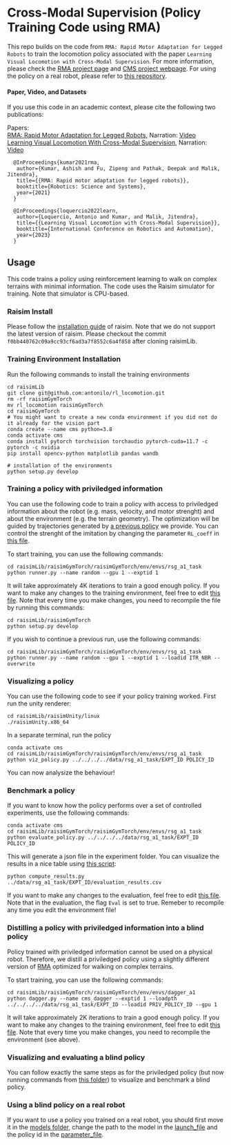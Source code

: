 # Cross-Modal Supervision (Policy Training Code using RMA)

This repo builds on the code from ```RMA: Rapid Motor Adaptation for Legged Robots``` to train the locomotion policy associated with the paper ```Learning Visual Locomotion with Cross-Modal Supervision```.
For more information, please check the [RMA project page](https://ashish-kmr.github.io/rma-legged-robots/) and [CMS project webpage](https://antonilo.github.io/vision_locomotion/). For using the policy on a real robot, please refer to [this repository](https://github.com/antonilo/vision_locomotion).


#### Paper, Video, and Datasets

If you use this code in an academic context, please cite the following two publications:

Papers:     
[RMA: Rapid Motor Adaptation for Legged Robots](https://arxiv.org/abs/2107.04034), Narration: [Video](https://www.youtube.com/watch?v=qKF6dr_S-wQ)           
[Learning Visual Locomotion With Cross-Modal Supervision](https://antonilo.github.io/vision_locomotion/pdf/manuscript.pdf), Narration: [Video](https://youtu.be/d7I34YIdMdk)

```
  @InProceedings{kumar2021rma,
   author={Kumar, Ashish and Fu, Zipeng and Pathak, Deepak and Malik, Jitendra},
   title={{RMA: Rapid motor adaptation for legged robots}},
   booktitle={Robotics: Science and Systems},
   year={2021}
  }

  @InProceedings{loquercio2022learn,
   author={Loquercio, Antonio and Kumar, and Malik, Jitendra},
   title={{Learning Visual Locomotion with Cross-Modal Supervision}},
   booktitle={International Conference on Robotics and Automation},
   year={2023}
  }
```

## Usage

This code trains a policy using reinforcement learning to walk on complex terrains with minimal information. The code uses the Raisim simulator for training. Note that simulator is CPU-based.

### Raisim Install

Please follow the [installation guide](https://raisim.com/sections/Installation.html) of raisim. Note that we do not support the latest version of raisim. Please checkout the commit `f0bb440762c09a9cc93cf6ad3a7f8552c6a4f858` after cloning raisimLib.

### Training Environment Installation

Run the following commands to install the training environments

```
cd raisimLib
git clone git@github.com:antonilo/rl_locomotion.git
rm -rf raisimGymTorch
mv rl_locomotion raisimGymTorch
cd raisimGymTorch
# You might want to create a new conda environment if you did not do it already for the vision part
conda create --name cms python=3.8
conda activate cms
conda install pytorch torchvision torchaudio pytorch-cuda=11.7 -c pytorch -c nvidia
pip install opencv-python matplotlib pandas wandb

# installation of the environments
python setup.py develop
```

### Training a policy with priviledged information

You can use the following code to train a policy with access to priviledged information about the robot (e.g. mass, velocity, and motor strenght) and about the environment (e.g. the terrain geometry). The optimization will be guided by trajectories generated by [a previous policy](data/base_policy) we provide. You can control the strenght of the imitation by changing the parameter `RL_coeff` in [this file](./raisimGymTorch/env/envs/rsg_a1_task/runner.py).

To start training, you can use the following commands:

```
cd raisimLib/raisimGymTorch/raisimGymTorch/env/envs/rsg_a1_task
python runner.py --name random --gpu 1 --exptid 1
```
It will take approximately 4K iterations to train a good enough policy. If you want to make any changes to the training environment, feel free to edit [this file](./raisimGymTorch/env/envs/rsg_a1_task/Environment.hpp). Note that every time you make changes, you need to recompile the file by running this commands:

```
cd raisimLib/raisimGymTorch
python setup.py develop
```

If you wish to continue a previous run, use the following commands:

```
cd raisimLib/raisimGymTorch/raisimGymTorch/env/envs/rsg_a1_task
python runner.py --name random --gpu 1 --exptid 1 --loadid ITR_NBR --overwrite
```

### Visualizing a policy

You can use the following code to see if your policy training worked. First run the unity renderer:

```
cd raisimLib/raisimUnity/linux
./raisimUnity.x86_64
```

In a separate terminal, run the policy
```
conda activate cms
cd raisimLib/raisimGymTorch/raisimGymTorch/env/envs/rsg_a1_task
python viz_policy.py ../../../../data/rsg_a1_task/EXPT_ID POLICY_ID

```
You can now analysize the behaviour!

### Benchmark a policy

If you want to know how the policy performs over a set of controlled experiments, use the following commands:
```
conda activate cms
cd raisimLib/raisimGymTorch/raisimGymTorch/env/envs/rsg_a1_task
python evaluate_policy.py ../../../../data/rsg_a1_task/EXPT_ID POLICY_ID

```
This will generate a json file in the experiment folder. You can visualize the results in a nice table using [this script](./eval_scripts/compute_results.py):

```
python compute_results.py ../data/rsg_a1_task/EXPT_ID/evaluation_results.csv

```

If you want to make any changes to the evaluation, feel free to edit [this file](./raisimGymTorch/env/envs/rsg_a1_task/Environment.hpp). Note that in the evaluation, the flag `Eval` is set to true. Remeber to recompile any time you edit the environment file!


### Distilling a policy with priviledged information into a blind policy 

Policy trained with priviledged information cannot be used on a physical robot. Therefore, we distill a priviledged policy using a slightly different version of [RMA](https://arxiv.org/abs/2107.04034) optimized for walking on complex terrains.

To start training, you can use the following commands:

```
cd raisimLib/raisimGymTorch/raisimGymTorch/env/envs/dagger_a1
python dagger.py --name cms_dagger --exptid 1 --loadpth ../../../../data/rsg_a1_task/EXPT_ID --loadid PRIV_POLICY_ID --gpu 1
```
It will take approximately 2K iterations to train a good enough policy. If you want to make any changes to the training environment, feel free to edit [this file](./raisimGymTorch/env/envs/dagger_a1/Environment.hpp). Note that every time you make changes, you need to recompile the environment (see above).

### Visualizing and evaluating a blind policy

You can follow exactly the same steps as for the priviledged policy (but now running commands from [this folder](./raisimGymTorch/env/envs/dagger_a1/)) to visualize and benchmark a blind policy.

### Using a blind policy on a real robot

If you want to use a policy you trained on a real robot, you should first move it in the [models folder](https://github.com/antonilo/vision_locomotion/tree/master/controller/models), change the path to the model in the [launch_file](https://github.com/antonilo/vision_locomotion/blob/master/controller/launch/cms_ros.launch#L7) and the policy id in the [parameter_file](https://github.com/antonilo/vision_locomotion/blob/master/controller/parameters/default.yaml#L2). 
